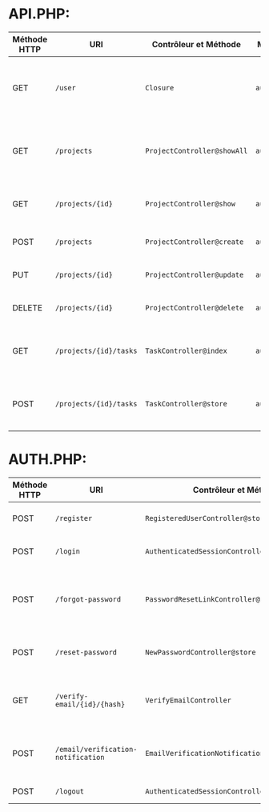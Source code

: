 # API.PHP:

| **Méthode HTTP** | **URI**           | **Contrôleur et Méthode**           | **Middleware**       | **Description**                                                                 |
|-------------------|-------------------|-------------------------------------|-----------------------|---------------------------------------------------------------------------------|
| GET               | `/user`          | `Closure`                          | `auth:sanctum`        | Récupère les informations de l'utilisateur connecté.                           |
| GET               | `/projects`      | `ProjectController@showAll`        | `auth:sanctum`        | Récupère tous les projets associés à l'utilisateur connecté.                   |
| GET               | `/projects/{id}` | `ProjectController@show`           | `auth:sanctum`        | Récupère les détails d'un projet spécifique.                                   |
| POST              | `/projects`      | `ProjectController@create`         | `auth:sanctum`        | Crée un nouveau projet.                                                        |
| PUT               | `/projects/{id}` | `ProjectController@update`         | `auth:sanctum`        | Met à jour un projet existant.                                                 |
| DELETE            | `/projects/{id}` | `ProjectController@delete`         | `auth:sanctum`        | Supprime un projet existant.                                                   |
| GET             | `/projects/{id}/tasks`  | `TaskController@index`         | `auth:sanctum`        | Récupère toutes les tâches d'un projet spécifique.         |
| POST            | `/projects/{id}/tasks`  | `TaskController@store`         | `auth:sanctum`        | Crée une nouvelle tâche dans un projet spécifique.        |



# AUTH.PHP:

| **Méthode HTTP** | **URI**                          | **Contrôleur et Méthode**                          | **Middleware**                     | **Nom de la Route**              | **Description**                                                                 |
|-------------------|----------------------------------|---------------------------------------------------|-------------------------------------|-----------------------------------|---------------------------------------------------------------------------------|
| POST              | `/register`                    | `RegisteredUserController@store`                 | `guest`                             | `register`                        | Permet à un utilisateur de s'enregistrer.                                      |
| POST              | `/login`                       | `AuthenticatedSessionController@store`           | `guest`                             | `login`                           | Permet à un utilisateur de se connecter.                                       |
| POST              | `/forgot-password`             | `PasswordResetLinkController@store`              | `guest`                             | `password.email`                  | Envoie un lien de réinitialisation de mot de passe à l'utilisateur.            |
| POST              | `/reset-password`              | `NewPasswordController@store`                    | `guest`                             | `password.store`                  | Réinitialise le mot de passe de l'utilisateur.                                 |
| GET               | `/verify-email/{id}/{hash}`    | `VerifyEmailController`                          | `auth`, `signed`, `throttle:6,1`    | `verification.verify`             | Vérifie l'email de l'utilisateur via un lien signé.                            |
| POST              | `/email/verification-notification` | `EmailVerificationNotificationController@store` | `auth`, `throttle:6,1`              | `verification.send`               | Renvoie un email de vérification à l'utilisateur connecté.                     |
| POST              | `/logout`                      | `AuthenticatedSessionController@destroy`         | `auth`                              | `logout`                          | Déconnecte l'utilisateur.                                                      |
